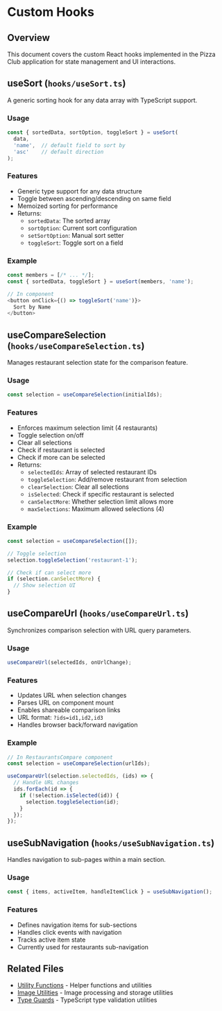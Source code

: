# Custom Hooks

## Overview

This document covers the custom React hooks implemented in the Pizza Club application for state management and UI interactions.

## useSort (`hooks/useSort.ts`)

A generic sorting hook for any data array with TypeScript support.

### Usage
```typescript
const { sortedData, sortOption, toggleSort } = useSort(
  data,
  'name',  // default field to sort by
  'asc'    // default direction
);
```

### Features
- Generic type support for any data structure
- Toggle between ascending/descending on same field
- Memoized sorting for performance
- Returns:
  - `sortedData`: The sorted array
  - `sortOption`: Current sort configuration
  - `setSortOption`: Manual sort setter
  - `toggleSort`: Toggle sort on a field

### Example
```typescript
const members = [/* ... */];
const { sortedData, toggleSort } = useSort(members, 'name');

// In component
<button onClick={() => toggleSort('name')}>
  Sort by Name
</button>
```

## useCompareSelection (`hooks/useCompareSelection.ts`)

Manages restaurant selection state for the comparison feature.

### Usage
```typescript
const selection = useCompareSelection(initialIds);
```

### Features
- Enforces maximum selection limit (4 restaurants)
- Toggle selection on/off
- Clear all selections
- Check if restaurant is selected
- Check if more can be selected
- Returns:
  - `selectedIds`: Array of selected restaurant IDs
  - `toggleSelection`: Add/remove restaurant from selection
  - `clearSelection`: Clear all selections
  - `isSelected`: Check if specific restaurant is selected
  - `canSelectMore`: Whether selection limit allows more
  - `maxSelections`: Maximum allowed selections (4)

### Example
```typescript
const selection = useCompareSelection([]);

// Toggle selection
selection.toggleSelection('restaurant-1');

// Check if can select more
if (selection.canSelectMore) {
  // Show selection UI
}
```

## useCompareUrl (`hooks/useCompareUrl.ts`)

Synchronizes comparison selection with URL query parameters.

### Usage
```typescript
useCompareUrl(selectedIds, onUrlChange);
```

### Features
- Updates URL when selection changes
- Parses URL on component mount
- Enables shareable comparison links
- URL format: `?ids=id1,id2,id3`
- Handles browser back/forward navigation

### Example
```typescript
// In RestaurantsCompare component
const selection = useCompareSelection(urlIds);

useCompareUrl(selection.selectedIds, (ids) => {
  // Handle URL changes
  ids.forEach(id => {
    if (!selection.isSelected(id)) {
      selection.toggleSelection(id);
    }
  });
});
```

## useSubNavigation (`hooks/useSubNavigation.ts`)

Handles navigation to sub-pages within a main section.

### Usage
```typescript
const { items, activeItem, handleItemClick } = useSubNavigation();
```

### Features
- Defines navigation items for sub-sections
- Handles click events with navigation
- Tracks active item state
- Currently used for restaurants sub-navigation

## Related Files

- [Utility Functions](../utils/general-utilities.md) - Helper functions and utilities
- [Image Utilities](../utils/image-utilities.md) - Image processing and storage utilities
- [Type Guards](../utils/type-guards.md) - TypeScript type validation utilities